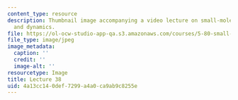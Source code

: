 ```yaml
---
content_type: resource
description: Thumbnail image accompanying a video lecture on small-molecule spectroscopy
  and dynamics.
file: https://ol-ocw-studio-app-qa.s3.amazonaws.com/courses/5-80-small-molecule-spectroscopy-and-dynamics-fall-2008/4a13cc140def7299a4a0ca9ab9c8255e_mit5_80f08lec38_th.jpg
file_type: image/jpeg
image_metadata:
  caption: ''
  credit: ''
  image-alt: ''
resourcetype: Image
title: Lecture 38
uid: 4a13cc14-0def-7299-a4a0-ca9ab9c8255e
---
```

